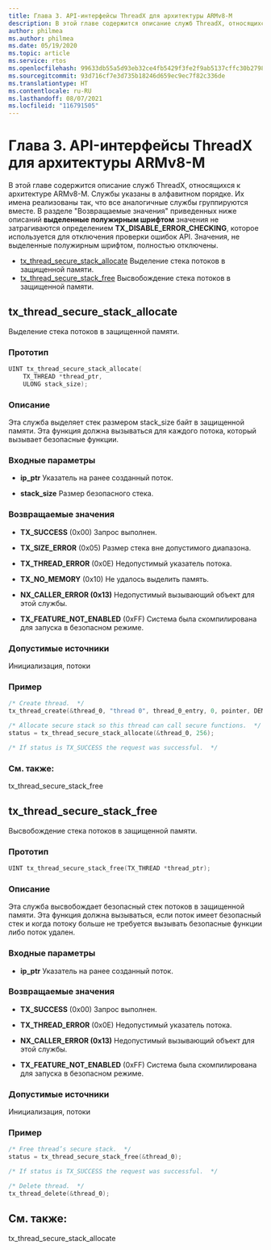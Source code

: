```yaml
---
title: Глава 3. API-интерфейсы ThreadX для архитектуры ARMv8-M
description: В этой главе содержится описание служб ThreadX, относящихся к архитектуре ARMv8-M.
author: philmea
ms.author: philmea
ms.date: 05/19/2020
ms.topic: article
ms.service: rtos
ms.openlocfilehash: 99633db55a5d93eb32ce4fb5429f3fe2f9ab5137cffc30b27982f702cece1ca5
ms.sourcegitcommit: 93d716cf7e3d735b18246d659ec9ec7f82c336de
ms.translationtype: HT
ms.contentlocale: ru-RU
ms.lasthandoff: 08/07/2021
ms.locfileid: "116791505"
---
```

# <a name="chapter-3--threadx-apis-for-armv8-m"></a>Глава 3. API-интерфейсы ThreadX для архитектуры ARMv8-M

В этой главе содержится описание служб ThreadX, относящихся к архитектуре ARMv8-M. Службы указаны в алфавитном порядке. Их имена реализованы так, что все аналогичные службы группируются вместе. В разделе "Возвращаемые значения" приведенных ниже описаний **выделенные полужирным шрифтом** значения не затрагиваются определением **TX_DISABLE_ERROR_CHECKING**, которое используется для отключения проверки ошибок API. Значения, не выделенные полужирным шрифтом, полностью отключены.

- [tx_thread_secure_stack_allocate](#tx_thread_secure_stack_allocate) Выделение стека потоков в защищенной памяти.
- [tx_thread_secure_stack_free](#tx_thread_secure_stack_free) Высвобождение стека потоков в защищенной памяти.

## <a name="tx_thread_secure_stack_allocate"></a>tx_thread_secure_stack_allocate

Выделение стека потоков в защищенной памяти.

### <a name="prototype"></a>Прототип

```c
UINT tx_thread_secure_stack_allocate(
    TX_THREAD *thread_ptr, 
    ULONG stack_size);
```

### <a name="description"></a>Описание

Эта служба выделяет стек размером stack_size байт в защищенной памяти. Эта функция должна вызываться для каждого потока, который вызывает безопасные функции.

### <a name="input-parameters"></a>Входные параметры

- **ip_ptr** Указатель на ранее созданный поток.

- **stack_size** Размер безопасного стека.

### <a name="return-values"></a>Возвращаемые значения

- **TX_SUCCESS** (0x00) Запрос выполнен.

- **TX_SIZE_ERROR** (0x05) Размер стека вне допустимого диапазона.

- **TX_THREAD_ERROR** (0x0E) Недопустимый указатель потока.

- **TX_NO_MEMORY** (0x10) Не удалось выделить память.

- **NX_CALLER_ERROR (0x13)** Недопустимый вызывающий объект для этой службы.

- **TX_FEATURE_NOT_ENABLED** (0xFF) Система была скомпилирована для запуска в безопасном режиме.

### <a name="allowed-from"></a>Допустимые источники

Инициализация, потоки

### <a name="example"></a>Пример

```c
/* Create thread.  */
tx_thread_create(&thread_0, "thread 0", thread_0_entry, 0, pointer, DEMO_STACK_SIZE, 1, 1, TX_NO_TIME_SLICE, TX_AUTO_START);

/* Allocate secure stack so this thread can call secure functions.  */
status = tx_thread_secure_stack_allocate(&thread_0, 256);

/* If status is TX_SUCCESS the request was successful.  */
```

### <a name="see-also"></a>См. также:

tx_thread_secure_stack_free

##  <a name="tx_thread_secure_stack_free"></a>tx_thread_secure_stack_free

Высвобождение стека потоков в защищенной памяти. 

### <a name="prototype"></a>Прототип

```c
UINT tx_thread_secure_stack_free(TX_THREAD *thread_ptr);
```

### <a name="description"></a>Описание

Эта служба высвобождает безопасный стек потоков в защищенной памяти. Эта функция должна вызываться, если поток имеет безопасный стек и когда потоку больше не требуется вызывать безопасные функции либо поток удален.

### <a name="input-parameters"></a>Входные параметры

- **ip_ptr** Указатель на ранее созданный поток.

### <a name="return-values"></a>Возвращаемые значения

- **TX_SUCCESS** (0x00) Запрос выполнен.

- **TX_THREAD_ERROR** (0x0E) Недопустимый указатель потока.

- **NX_CALLER_ERROR (0x13)** Недопустимый вызывающий объект для этой службы.

- **TX_FEATURE_NOT_ENABLED** (0xFF) Система была скомпилирована для запуска в безопасном режиме.

### <a name="allowed-from"></a>Допустимые источники

Инициализация, потоки

### <a name="example"></a>Пример

```c
/* Free thread’s secure stack.  */
status = tx_thread_secure_stack_free(&thread_0);

/* If status is TX_SUCCESS the request was successful.  */

/* Delete thread.  */
tx_thread_delete(&thread_0);
```

## <a name="see-also"></a>См. также:

tx_thread_secure_stack_allocate
